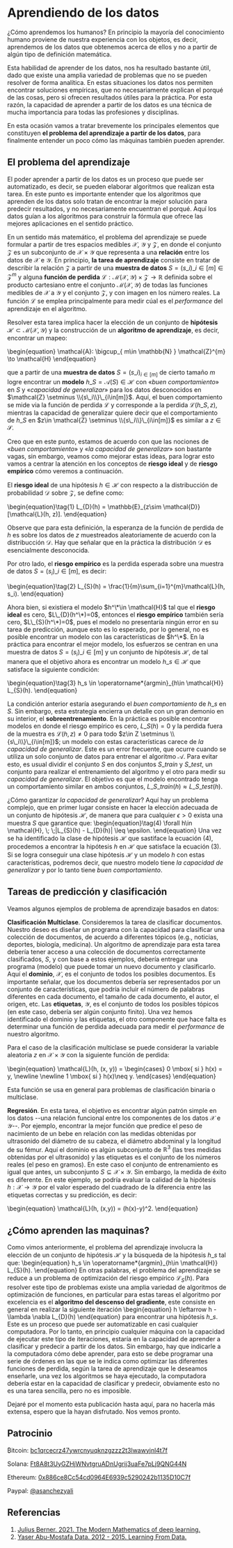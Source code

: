 # Aprendiendo de los datos


¿Cómo aprendemos los humanos? En principio la mayoría del conocimiento humano proviene de nuestra experiencia con los objetos, es decir, aprendemos de los datos que obtenemos acerca de ellos y no a partir de algún tipo de definición matemática.

Esta habilidad de aprender de los datos, nos ha resultado bastante útil, dado que existe una amplia variedad de problemas que no se pueden resolver de forma analítica. En estas situaciones los datos nos permiten encontrar soluciones empíricas, que no necesariamente explican el porqué de las cosas, pero si ofrecen resultados útiles para la práctica. Por esta razón, la capacidad de aprender a partir de los datos es una técnica de mucha importancia para todas las profesiones y disciplinas.

En esta ocasión vamos a tratar brevemente los principales elementos que constituyen **el problema del aprendizaje a partir de los datos**, para finalmente entender un poco cómo las máquinas también pueden aprender.

## El problema del aprendizaje

El poder aprender a partir de los datos es un proceso que puede ser automatizado, es decir, se pueden elaborar algoritmos que realizan esta tarea. En este punto es importante entender que los algoritmos que aprenden de los datos solo tratan de encontrar la mejor solución para predecir resultados, y no necesariamente encuentran el porqué. Aquí los datos guían a los algoritmos para construir la fórmula que ofrece las mejores aplicaciones en el sentido práctico.

En un sentido más matemático, el problema del aprendizaje se puede formular a partir de tres espacios medibles $\mathcal{X}$, $\mathcal{Y}$ y $\mathcal{Z}$, en donde el conjunto $\mathcal{Z}$ es un subconjunto de $\mathcal{X} \times \mathcal{Y}$ que representa a una **relación** entre los datos de $\mathcal{X}$ e $\mathcal{Y}$. En principio, **la tarea de aprendizaje** consiste en tratar de describir la relación $\mathcal{Z}$ a partir de una **muestra de datos** $S=(s\_{i})\_{i\in [m]} \in \mathcal{Z}^{m}$ y alguna **función de perdida** $\mathcal{L}: \mathcal{M}( \mathcal{X}, \mathcal{Y} )\times \mathcal{Z} \to \mathbb{R}$ definida sobre el producto cartesiano entre el conjunto $\mathcal{M}( \mathcal{X}, \mathcal{Y} )$ de todas las funciones medibles de $\mathcal{X}$ a $\mathcal{Y}$ y el conjunto $\mathcal{Z}$, y con imagen en los número reales. La función $\mathcal{L}$ se emplea principalmente para medir cúal es el _performance_ del aprendizaje en el algoritmo.

Resolver esta tarea implica hacer la elección de un conjunto de **hipótesis** $\mathcal{H} \subset \mathcal{M}( \mathcal{X}, \mathcal{Y} )$ y la construcción de un **algoritmo de aprendizaje**, es decir, encontrar un mapeo:

\begin{equation}
\mathcal{A}: \bigcup\_{ m\in \mathbb{N} } \mathcal{Z}^{m} \to \mathcal{H}
\end{equation}

que a partir de una **muestra de datos** $S = (s\_i)_{i\in[m]}$ de cierto tamaño $m$ logre encontrar un **modelo** $h\_S = \mathcal{A}(S)\in \mathcal{H}$ con «_buen comportamiento_» en $S$ y «_capacidad de generalizar_» para los datos desconocidos en $\mathcal{Z} \setminus \\{s\_i\\}\_{i\in[m]}$. Aquí, el buen comportamiento se mide via la función de perdida $\mathcal{L}$ y corresponde a la perdida $\mathcal{L}(h\_S, z)$, mientras la capacidad de generalizar quiere decir que el comportamiento de $h\_S$ en $z\in \mathcal{Z} \setminus \\{s\_i\\}\_{i\in[m]}$ es similar a $z\in \mathcal{S}$.

Creo que en este punto, estamos de acuerdo con que las nociones de «_buen comportamiento_» y «_la capacidad de generalizar_» son bastante vagas, sin embargo, veamos como mejorar estas ideas, para lograr esto vamos a centrar la atención en los conceptos de **riesgo ideal**  y de **riesgo empírico** cómo veremos a continuación.

El **riesgo ideal** de una hipótesis $h\in \mathcal{H}$ con respecto a la distribucción de probabilidad $\mathcal{D}$ sobre $\mathcal{Z}$, se define como: 

\begin{equation}\tag{1}
L\_{D}(h) = \mathbb{E}\_{z\sim \mathcal{D}}[\mathcal{L}(h, z)].
\end{equation}

Observe que para esta definición, la esperanza de la función de perdida de $h$ es sobre los datos de $z$ muestreados aleatoriamente de acuerdo con la distribucción $\mathcal{D}$. Hay que señalar que en la práctica la distribución $\mathcal{D}$ es esencialmente desconocida. 

Por otro lado, el **riesgo empírico** es la perdida esperada sobre una muestra de datos  $S = (s_i)\_{i \in[m]}$, es decir: 
 
\begin{equation}\tag{2}
L\_{S}(h) = \frac{1}{m}\sum\_{i=1}^{m}\mathcal{L}(h, s\_i).
\end{equation}

Ahora bien, si existiera el modelo $h^\*\in \mathcal{H}$ tal que el **riesgo ideal** es cero,  $L\_{D}(h^\*)=0$, entonces  el **riesgo empírico** también sería cero,  $L\_{S}(h^\*)=0$, pues el modelo no presentaría ningún error en su tarea de predicción, aunque esto es lo esperado, por lo general, no es posible encontrar un modelo con las características de $h^\*$. En la práctica para encontrar el mejor modelo, los esfuerzos se centran en una muestra de datos $S = (s_i)\_{i \in[m]}$ y un conjunto de hipótesis $\mathcal{H}$, de tal manera que el objetivo ahora es encontrar un modelo $h\_s\in \mathcal{H}$ que satisface la siguiente condición:

\begin{equation}\tag{3}
h_s \in \operatorname\*{argmin}\_{h\in \mathcal{H}} L\_{S}(h).
\end{equation}

La condición anterior estaría asegurando el _buen comportamiento_ de $h\_{s}$ en $S$. Sin embargo, esta estrategia encierra un detalle con un gran demonio en su interior, el **sobreentrenamiento**. En la práctica es posible encontrar modelos en donde el riesgo empírico es cero, $L\_{S}(h) = 0$ y la perdida fuera de la muestra es $\mathcal{L}(h, z) \neq 0$ para todo $z\in Z \setminus \\{s\_i\\}\_{i\in[m]}$; un modelo con estas características carece de _la capacidad de generalizar_. Este es un error frecuente, que ocurre cuando se utiliza un solo conjunto de datos para entrenar el algoritmo $\mathcal{A}$. Para evitar esto, es usual dividir el conjunto $S$ en dos conjuntos $S\_{train}$ y $S\_{test}$, un conjunto para realizar el entrenamiento del algoritmo y el otro para medir su _capacidad de generalizar_. El objetivo es que el modelo encontrado tenga un comportamiento similar en ambos conjuntos, $L\_{S\_{train}}(h)\approx L\_{S\_{test}}(h)$.

¿Cómo garantizar _la capacidad de generalizar_? Aquí hay un problema complejo, que en primer lugar consiste en hacer la elección adecuada de un conjunto de hipótesis $\mathcal{H}$, de manera que para cualquier $\epsilon > 0$ exista una muestra $S$ que garantice que:
\begin{equation}\tag(4)
\forall h\in \mathcal{H}, \\; \\;|L\_{S}(h) - L\_{D}(h)| \leq \epsilon.
\end{equation}
Una vez se ha identificado la clase de hipótesis $\mathcal{H}$ que sastiface la ecuación (4), procedemos a encontrar la hipótesis $h$ en $\mathcal{H}$ que satisface la ecuación (3). Si se logra conseguir una clase hipótesis $\mathcal{H}$ y un modelo $h$ con estas características, podremos decir, que nuestro modelo tiene _la capacidad de generalizar_ y por lo tanto tiene _buen comportamiento_.

## Tareas de predicción y clasificación

Veamos algunos ejemplos de problema de aprendizaje basados en datos:

**Clasificación Multiclase**. Consideremos la tarea de clasificar documentos. Nuestro deseo es diseñar un programa con la capacidad para clasificar una colección de documentos, de acuerdo a diferentes tópicos (e.g., noticias, deportes, biología, medicina). Un algoritmo de aprendizaje para esta tarea debería tener acceso a una colección de documentos correctamente clasificados, $S$, y con base a estos ejemplos, debería entregar una programa (modelo) que puede tomar un nuevo documento y clasificarlo. Aquí el **dominio**, $\mathcal{X}$, es el conjunto de todos los posibles documentos. Es importante señalar, que los documentos debería ser representados por un conjunto de características, que podría incluir el número de palabras diferentes en cada documento, el tamaño de cada documento, el autor, el origen, etc. Las **etiquetas**, $\mathcal{Y}$, es el conjunto de todos los posibles tópicos (en este caso, debería ser algún conjunto finito). Una vez hemos identificado el dominio y las etiquetas, el otro componente que hace falta es determinar una función de perdida adecuada para medir el _performance_ de nuestro algoritmo. 

Para el caso de la clasificación multiclase se puede considerar la variable aleatoria $z$  en $\mathcal{X}\times \mathcal{Y}$ con la siguiente función de perdida:

\begin{equation}
\mathcal{L}(h, (x, y)) = \begin{cases}
0 \mbox{ si } h(x) = y, \newline \newline
1 \mbox{ si } h(x)\neq y.
\end{cases}
\end{equation}

Esta función se usa en general para problemas de clasificación binaria o multiclase. 

**Regresión**. En esta tarea, el objetivo es encontrar algún patrón simple en los datos --una relación funcional entre los componentes de los datos $\mathcal{X}$ e $\mathcal{Y}$--. Por ejemplo, encontrar la mejor función que predice el peso de nacimiento de un bebe en relación con las medidas obtenidas por ultrasonido del diámetro de su cabeza, el diámetro abdominal y la longitud de su fémur. Aquí el dominio es algún subconjunto de $\mathbb{R}^{3}$ (las tres medidas obtenidas por el ultrasonido) y las etiquetas es el conjunto de los números reales (el peso en gramos). En este caso el conjunto de entrenamiento es igual que antes, un subconjunto $S\subseteq \mathcal{X}\times \mathcal{Y}$. Sin embargo, la medida de éxito es diferente. En este ejemplo, se podría evaluar la calidad de la hipótesis $h:\mathcal{X}\to \mathcal{Y}$ por el valor esperado del cuadrado de la diferencia entre las etiquetas correctas y su predicción, es decir:

\begin{equation}
\mathcal{L}(h, (x,y)) = (h(x)-y)^2.
\end{equation}


## ¿Cómo aprenden las maquinas?
Como vimos anteriormente, el problema del aprendizaje involucra la elección de un conjunto de hipótesis $\mathcal{H}$ y la búsqueda de la hipótesis $h\_{s}$ tal que: 
\begin{equation}
h_s \in \operatorname\*{argmin}\_{h\in \mathcal{H}} L\_{S}(h).
\end{equation}
En otras palabras, el problema del aprendizaje se reduce a un problema de optimización del riesgo empírico $\mathcal{L}_{S}(h)$. Para resolver este tipo de problemas existe una amplia variedad de algoritmos de optimización de funciones, en particular para estas tareas el algoritmo por excelencia es el **algoritmo del descenso del gradiente**, este consiste en general en realizar la siguiente iteración
\begin{equation}
h \leftarrow h - \lambda \nabla L\_{D}(h)
\end{equation}
para encontrar una hipótesis $h\_s$. Este es un proceso que puede ser automatizable en casi cualquier computadora. Por lo tanto, en principio  cualquier máquina con la capacidad de ejecutar este tipo de iteraciones, estaría en la capacidad de aprender a clasificar y predecir a partir de los datos. Sin embargo, hay que indicarle a la computadora cómo debe aprender, para esto se debe programar una serie de órdenes en las que se le indica como optimizar las diferentes funciones de perdida, según la tarea de aprendizaje que le deseamos enseñarle, una vez los algoritmos se haya ejecutado, la computadora debería estar en la capacidad de clasificar y predecir, obviamente esto no es una tarea sencilla, pero no es imposible.

Dejaré por el momento esta publicación hasta aquí, para no hacerla más extensa, espero que la hayan disfrutado. Nos vemos pronto.

## Patrocinio 
₿itcoin: [bc1qrcecrz47ywrcnyuqknzgzzz2t3lwawyjnl4t7f](https://www.exodus.com/)

Solana: [Ft8A8t3UyGZHjWNvtgruADnUgrij3uaFe7pLj9QNG44N](https://phantom.app/)

Ethereum: [0x886ce8Cc54cd0964E6939c5290242b1135D10C7f](https://metamask.io/)

Paypal: [@asanchezyali](https://paypal.me/asanchezyali?country.x=CO&locale.x=es_XC)


## Referencias

1. [Julius Berner. 2021. The Modern Mathematics of deep learning.](https://deepai.org/publication/the-modern-mathematics-of-deep-learning)
2. [Yaser Abu-Mostafa Data. 2012 - 2015. Learning From Data.](https://work.caltech.edu/telecourse)



